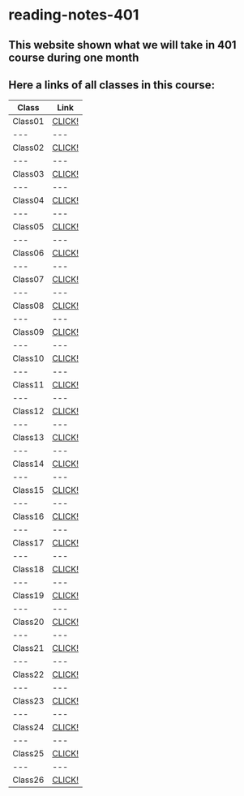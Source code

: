 # reading-notes-401

## This website shown what we will take in 401 course during one month

## Here a links of all classes in this course:

**Class** | **Link** 
--- | --- 
Class01 | [CLICK!](https://tumaho.github.io/reading-notes-401/class01)
--- | --- 
Class02 | [CLICK!](https://tumaho.github.io/reading-notes-401/class02)
--- | --- 
Class03 | [CLICK!](https://tumaho.github.io/reading-notes-401/class03)
--- | --- 
Class04 | [CLICK!](https://tumaho.github.io/reading-notes-401/class04)
--- | --- 
Class05 | [CLICK!](https://tumaho.github.io/reading-notes-401/Linked-list)
--- | --- 
Class06 | [CLICK!](https://tumaho.github.io/reading-notes-401/class06)
--- | --- 
Class07 | [CLICK!](https://tumaho.github.io/reading-notes-401/class07)
--- | --- 
Class08 | [CLICK!](https://tumaho.github.io/reading-notes-401/class08)
--- | --- 
Class09 | [CLICK!](https://tumaho.github.io/reading-notes-401/class09)
--- | --- 
Class10 | [CLICK!](https://tumaho.github.io/reading-notes-401/Queue-stack)
--- | --- 
Class11 | [CLICK!](https://tumaho.github.io/reading-notes-401/class11)
--- | --- 
Class12 | [CLICK!](https://tumaho.github.io/reading-notes-401/class12)
--- | --- 
Class13 | [CLICK!](https://tumaho.github.io/reading-notes-401/class13)
--- | --- 
Class14 | [CLICK!](https://tumaho.github.io/reading-notes-401/class14)
--- | --- 
Class15 | [CLICK!](https://tumaho.github.io/reading-notes-401/Trees)
--- | --- 
Class16 | [CLICK!](https://tumaho.github.io/reading-notes-401/class16)
--- | --- 
Class17 | [CLICK!](https://tumaho.github.io/reading-notes-401/class17)
--- | --- 
Class18 | [CLICK!](https://tumaho.github.io/reading-notes-401/class18)
--- | --- 
Class19 | [CLICK!](https://tumaho.github.io/reading-notes-401/class19)
--- | --- 
Class20 | [CLICK!](https://tumaho.github.io/reading-notes-401/class20)
--- | --- 
Class21 | [CLICK!](https://tumaho.github.io/reading-notes-401/class21)
--- | --- 
Class22 | [CLICK!](https://tumaho.github.io/reading-notes-401/class22)
--- | --- 
Class23 | [CLICK!](https://tumaho.github.io/reading-notes-401/class23)
--- | --- 
Class24 | [CLICK!](https://tumaho.github.io/reading-notes-401/class24)
--- | --- 
Class25 | [CLICK!](https://tumaho.github.io/reading-notes-401/class25)
--- | --- 
Class26 | [CLICK!](https://tumaho.github.io/reading-notes-401/class26)